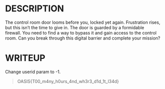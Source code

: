 # DESCRIPTION

The control room door looms before you, locked yet again. Frustration rises, but this isn’t the time to give in. The door is guarded by a formidable firewall. You need to find a way to bypass it and gain access to the control room. Can you break through this digital barrier and complete your mission?

# WRITEUP

Change userid param to -1.

>OASIS{T00_m4ny_h0urs_4nd_wh3r3_d1d_1t_l34d}
